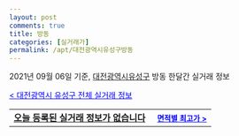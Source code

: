 ```yaml
---
layout: post
comments: true
title: 방동
categories: [실거래가]
permalink: /apt/대전광역시유성구방동
---
```


2021년 09월 06일 기준, <a href="/apt/대전광역시유성구">대전광역시유성구</a> 방동 한달간 실거래 정보

<a style="color: blue;" href="/apt/대전광역시유성구">< 대전광역시 유성구 전체 실거래 정보</a>
<!---- start ---->
<table>
  <tr>
    <td colspan="4" style="font-weight: bold;"><a href="/apt/대전광역시유성구방동{name_without_space}">오늘 등록된 실거래 정보가 없습니다</a> &nbsp;&nbsp;&nbsp; <a style="color: blue; font-size: smaller;" href="/apt/대전광역시유성구방동{name_without_space}">면적별 최고가 ></a></td>
  </tr>
    
</table>
<!---- end ---->
    